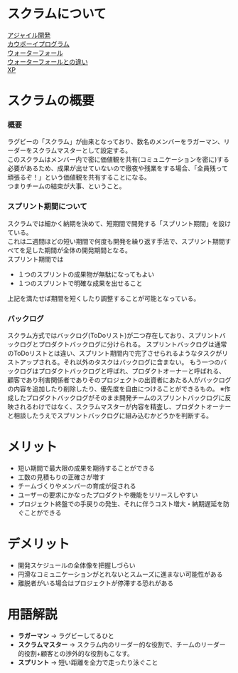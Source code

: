 # スクラムについて
[アジャイル開発](./azyairu.md)  
[カウボーイプログラム](./)  
[ウォーターフォール](./)  
[ウォーターフォールとの違い](./)  
[XP](./)  

# スクラムの概要

### 概要
ラグビーの「スクラム」が由来となっており、数名のメンバーをラガーマン、リーダーをスクラムマスターとして設定する。  
このスクラムはメンバー内で密に価値観を共有(コミュニケーションを密に)する必要があるため、成果が出せていないので徹夜や残業をする場合、「全員残って頑張るぞ！」という価値観を共有することになる。  
つまりチームの結束が大事、ということ。  
  
### スプリント期間について
スクラムでは細かく納期を決めて、短期間で開発する「スプリント期間」を設けている。  
これは二週間ほどの短い期間で何度も開発を繰り返す手法で、スプリント期間すべてを足した期間が全体の開発期間となる。  
スプリント期間では  
 - １つのスプリントの成果物が無駄になってもよい  
 - １つのスプリントで明確な成果を出せること  

上記を満たせば期間を短くしたり調整することが可能となっている。 

### バックログ
スクラム方式ではバックログ(ToDoリスト)が二つ存在しており、スプリントバックログとプロダクトバックログに分けられる。
スプリントバックログは通常のToDoリストとは違い、スプリント期間内で完了させられるようなタスクがリストアップされる。それ以外のタスクはバックログに含まない。
もう一つのバックログはプロダクトバックログと呼ばれ、プロダクトオーナーと呼ばれる、顧客であり利害関係者でありそのプロジェクトの出資者にあたる人がバックログの内容を追加したり削除したり、優先度を自由につけることができるもの。
※作成したプロダクトバックログがそのまま開発チームのスプリントバックログに反映されるわけではなく、スクラムマスターが内容を精査し、プロダクトオーナーと相談したうえでスプリントバックログに組み込むかどうかを判断する。

# メリット

 - 短い期間で最大限の成果を期待することができる
 - 工数の見積もりの正確さが増す
 - チームづくりやメンバーの育成が促される
 - ユーザーの要求にかなったプロダクトや機能をリリースしやすい
 - プロジェクト終盤での手戻りの発生、それに伴うコスト増大・納期遅延を防ぐことができる

# デメリット

 - 開発スケジュールの全体像を把握しづらい 
 - 円滑なコミュニケーションがとれないとスムーズに進まない可能性がある 
 - 離脱者がいる場合はプロジェクトが停滞する恐れがある 


# 用語解説
 - **ラガーマン** -> ラグビーしてるひと  
 - **スクラムマスター** -> スクラム内のリーダー的な役割で、チームのリーダー的役割+顧客との渉外的な役割もこなす。  
 - **スプリント** -> 短い距離を全力で走ったり泳ぐこと